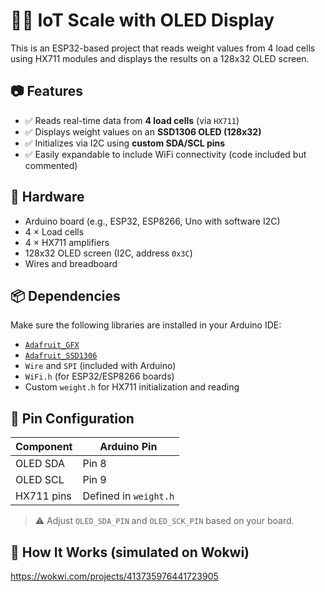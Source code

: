 # 🏋️‍♂️ IoT Scale with OLED Display

This is an ESP32-based project that reads weight values from 4 load cells using HX711 modules and displays the results on a 128x32 OLED screen.

## 📷 Features

- ✅ Reads real-time data from **4 load cells** (via `HX711`)
- ✅ Displays weight values on an **SSD1306 OLED (128x32)**
- ✅ Initializes via I2C using **custom SDA/SCL pins**
- ✅ Easily expandable to include WiFi connectivity (code included but commented)

## 🔧 Hardware

- Arduino board (e.g., ESP32, ESP8266, Uno with software I2C)
- 4 × Load cells
- 4 × HX711 amplifiers
- 128x32 OLED screen (I2C, address `0x3C`)
- Wires and breadboard

## 📦 Dependencies

Make sure the following libraries are installed in your Arduino IDE:

- [`Adafruit_GFX`](https://github.com/adafruit/Adafruit-GFX-Library)
- [`Adafruit_SSD1306`](https://github.com/adafruit/Adafruit_SSD1306)
- `Wire` and `SPI` (included with Arduino)
- `WiFi.h` (for ESP32/ESP8266 boards)
- Custom `weight.h` for HX711 initialization and reading

## 🧠 Pin Configuration

| Component | Arduino Pin |
|----------|-------------|
| OLED SDA | Pin 8       |
| OLED SCL | Pin 9       |
| HX711 pins | Defined in `weight.h` |

> ⚠️ Adjust `OLED_SDA_PIN` and `OLED_SCK_PIN` based on your board.

## 🚀 How It Works (simulated on Wokwi)
https://wokwi.com/projects/413735976441723905
